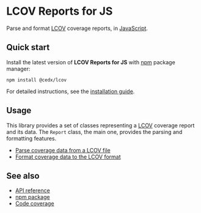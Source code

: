 # LCOV Reports for JS
Parse and format [LCOV](https://github.com/linux-test-project/lcov) coverage reports,
in [JavaScript](https://developer.mozilla.org/docs/Web/JavaScript).
	
## Quick start
Install the latest version of **LCOV Reports for JS** with [npm](https://www.npmjs.com) package manager:

```shell
npm install @cedx/lcov
```

For detailed instructions, see the [installation guide](installation.md).

## Usage
This library provides a set of classes representing a [LCOV](https://github.com/linux-test-project/lcov) coverage report and its data. 
The `Report` class, the main one, provides the parsing and formatting features.

- [Parse coverage data from a LCOV file](usage/parsing.md)
- [Format coverage data to the LCOV format](usage/formatting.md)

## See also
- [API reference](api/)
- [npm package](https://www.npmjs.com/package/@cedx/lcov)
- [Code coverage](https://app.codecov.io/gh/cedx/lcov.js)
